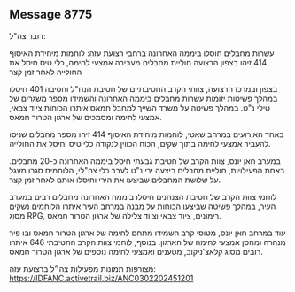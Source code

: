## Message 8775

דובר צה"ל:

עשרות מחבלים חוסלו ביממה האחרונה ברחבי רצועת עזה: לוחמות מיחידת האיסוף 414 זיהו בצפון הרצועה חוליית מחבלים מעבירה אמצעי לחימה, כלי טיס חיסל את החולייה לאחר זמן קצר

בצפון ובמרכז הרצועה, צוותי הקרב החטיבתיים של חטיבת הנח"ל וחטיבה 401 חיסלו במהלך פשיטות יזומות עשרות מחבלים ביממה האחרונה והשמידו מספר משגרים של טילי נ"ט. במהלך פשיטה על משרד השייך למחבל חמאס איתרו הכוחות ציוד צבאי, אמצעי לחימה ומסמכים של ארגון הטרור חמאס.

באחד האירועים במרחב שאטי, לוחמות מיחידת האיסוף 414 זיהו מספר מחבלים שניסו להעביר אמצעי לחימה בתוך שקים, הכוח הכווין לנקודה כלי טיס וחיסל את החולייה. 

במערב חאן יונס, צוות הקרב של חטיבת גבעתי חיסל ביממה האחרונה כ-20 מחבלים. באחת הפעילויות, חוליית מחבלים ביצעה ירי נ"ט לעבר כלי צה"לי, הלוחמים סגרו מעגל על שלושת המחבלים שביצעו את הירי וחיסלו אותם לאחר זמן קצר. 

לוחמי צוות הקרב של חטיבת הצנחנים חיסלו ביממה האחרונה מחבלים רבים במערב העיר, במהלך פשיטה שביצעו הכוחות על מבנה במרחב העיר איתרו הלוחמים נשקים מסוג RPG, רימונים, ציוד צבאי וציוד צלילה של ארגון הטרור חמאס. 

עוד במרחב חאן יונס, מטוסי קרב השמידו מתחם לחימה של ארגון הטרור חמאס ובו פיר מנהרה ומחסן אמצעי לחימה של הארגון. בנוסף, לוחמי צוות הקרב החטיבתי 646 איתרו רובים מסוג קלאצ'ניקוב, מטענים ואמצעי לחימה נוספים של ארגון הטרור חמאס.

מצורפות תמונות מפעילות צה״ל ברצועת עזה: https://IDFANC.activetrail.biz/ANC0302202451201

